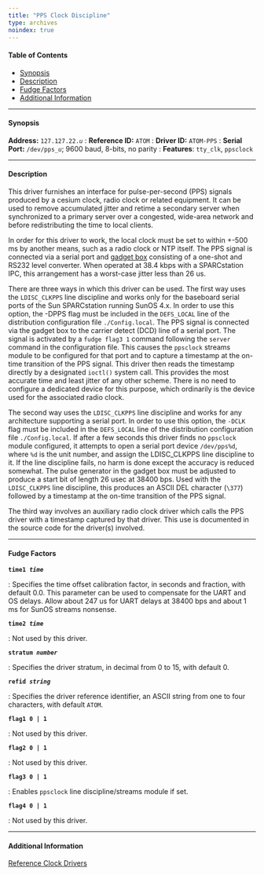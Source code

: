 ```yaml
---
title: "PPS Clock Discipline"
type: archives
noindex: true
---
```


#### Table of Contents

*   [Synopsis](/documentation/3-5.93e/driver22/#synopsis)
*   [Description](/documentation/3-5.93e/driver22/#description)
*   [Fudge Factors](/documentation/3-5.93e/driver22/#fudge-factors)
*   [Additional Information](/documentation/3-5.93e/driver22/#additional-information)

* * *

#### Synopsis

**Address:** <code>127.127.22._u_</code>
: **Reference ID:** <code>ATOM</code>
: **Driver ID:** <code>ATOM-PPS</code>
: **Serial Port:** <code>/dev/pps\__u_</code>; 9600 baud, 8-bits, no parity
: **Features**: <code>tty_clk</code>, <code>ppsclock</code>

* * *

#### Description

This driver furnishes an interface for pulse-per-second (PPS) signals produced by a cesium clock, radio clock or related equipment. It can be used to remove accumulated jitter and retime a secondary server when synchronized to a primary server over a congested, wide-area network and before redistributing the time to local clients. 

In order for this driver to work, the local clock must be set to within +-500 ms by another means, such as a radio clock or NTP itself. The PPS signal is connected via a serial port and [gadget box](/documentation/3-5.93e/gadget/) consisting of a one-shot and RS232 level converter. When operated at 38.4 kbps with a SPARCstation IPC, this arrangement has a worst-case jitter less than 26 us. 

There are three ways in which this driver can be used. The first way uses the <code>LDISC_CLKPPS</code> line discipline and works only for the baseboard serial ports of the Sun SPARCstation running SunOS 4.x. In order to use this option, the -DPPS flag must be included in the <code>DEFS_LOCAL</code> line of the distribution configuration file <code>./Config.local</code>. The PPS signal is connected via the gadget box to the carrier detect (DCD) line of a serial port. The signal is activated by a <code>fudge flag3 1</code> command following the <code>server</code> command in the configuration file. This causes the <code>ppsclock</code> streams module to be configured for that port and to capture a timestamp at the on-time transition of the PPS signal. This driver then reads the timestamp directly by a designated <code>ioctl()</code> system call. This provides the most accurate time and least jitter of any other scheme. There is no need to configure a dedicated device for this purpose, which ordinarily is the device used for the associated radio clock.

The second way uses the <code>LDISC_CLKPPS</code> line discipline and works for any architecture supporting a serial port. In order to use this option, the `-DCLK` flag must be included in the <code>DEFS_LOCAL</code> line of the distribution configuration file <code>./Config.local</code>. If after a few seconds this driver finds no <code>ppsclock</code> module configured, it attempts to open a serial port device <code>/dev/pps%d</code>, where <code>%d</code> is the unit number, and assign the LDISC_CLKPPS line discipline to it. If the line discipline fails, no harm is done except the accuracy is reduced somewhat. The pulse generator in the gadget box must be adjusted to produce a start bit of length 26 usec at 38400 bps. Used with the <code>LDISC_CLKPPS</code> line discipline, this produces an ASCII DEL character (`\377`) followed by a timestamp at the on-time transition of the PPS signal.

The third way involves an auxiliary radio clock driver which calls the PPS driver with a timestamp captured by that driver. This use is documented in the source code for the driver(s) involved.

* * *

#### Fudge Factors

<code>**time1 _time_**</code>

: Specifies the time offset calibration factor, in seconds and fraction, with default 0.0. This parameter can be used to compensate for the UART and OS delays. Allow about 247 us for UART delays at 38400 bps and about 1 ms for SunOS streams nonsense.

<code>**time2 _time_**</code>

: Not used by this driver.

<code>**stratum _number_**</code>

: Specifies the driver stratum, in decimal from 0 to 15, with default 0.

<code>**refid _string_**</code>

: Specifies the driver reference identifier, an ASCII string from one to four characters, with default <code>ATOM</code>.

<code>**flag1 0 | 1**</code>

: Not used by this driver.

<code>**flag2 0 | 1**</code>

: Not used by this driver.

<code>**flag3 0 | 1**</code>

: Enables <code>ppsclock</code> line discipline/streams module if set.

<code>**flag4 0 | 1**</code>

: Not used by this driver.

* * *

#### Additional Information

[Reference Clock Drivers](/documentation/3-5.93e/refclock/)